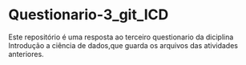 # Questionario-3_git_ICD
Este repositório é uma resposta ao terceiro questionario da diciplina Introdução a ciência de dados,que guarda os arquivos das atividades anteriores.
